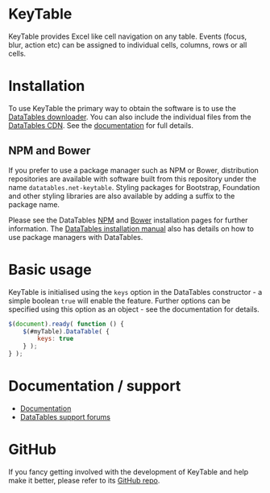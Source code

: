 # KeyTable

KeyTable provides Excel like cell navigation on any table. Events (focus, blur, action etc) can be assigned to individual cells, columns, rows or all cells.


# Installation

To use KeyTable the primary way to obtain the software is to use the [DataTables downloader](//datatables.net/download). You can also include the individual files from the [DataTables CDN](//cdn.datatables.net). See the [documentation](http://datatables.net/extensions/keytable/) for full details.

## NPM and Bower

If you prefer to use a package manager such as NPM or Bower, distribution repositories are available with software built from this repository under the name `datatables.net-keytable`. Styling packages for Bootstrap, Foundation and other styling libraries are also available by adding a suffix to the package name.

Please see the DataTables [NPM](//datatables.net/download/npm) and [Bower](//datatables.net/download/bower) installation pages for further information. The [DataTables installation manual](//datatables.net/manual/installation) also has details on how to use package managers with DataTables.


# Basic usage

KeyTable is initialised using the `keys` option in the DataTables constructor - a simple boolean `true` will enable the feature. Further options can be specified using this option as an object - see the documentation for details.

```js
$(document).ready( function () {
    $(#myTable).DataTable( {
    	keys: true
    } );
} );
```


# Documentation / support

* [Documentation](https://datatables.net/extensions/keytable/)
* [DataTables support forums](http://datatables.net/forums)


# GitHub

If you fancy getting involved with the development of KeyTable and help make it better, please refer to its [GitHub repo](https://github.com/DataTables/KeyTable).

